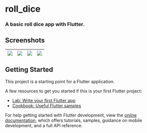 # roll_dice

### A basic roll dice app with Flutter.

## Screenshots



|<img  src="https://github.com/imon001/basic_roll_dice_app/assets/41481933/fb681a97-429b-439c-bfc9-0af056e03b66"/>|<img src="https://github.com/imon001/basic_roll_dice_app/assets/41481933/7a257c78-a485-49cf-8953-607277241c99"/>|<img src="https://github.com/imon001/basic_roll_dice_app/assets/41481933/2725d830-a842-4d1c-8cfa-6af90940b968"/>|<img src="https://github.com/imon001/basic_roll_dice_app/assets/41481933/86d55d94-f891-4330-af4b-65a524f16465"/>|
| ------------- | ------------- |------------- | ------------- |




## Getting Started

This project is a starting point for a Flutter application.

A few resources to get you started if this is your first Flutter project:

- [Lab: Write your first Flutter app](https://docs.flutter.dev/get-started/codelab)
- [Cookbook: Useful Flutter samples](https://docs.flutter.dev/cookbook)

For help getting started with Flutter development, view the
[online documentation](https://docs.flutter.dev/), which offers tutorials,
samples, guidance on mobile development, and a full API reference.
